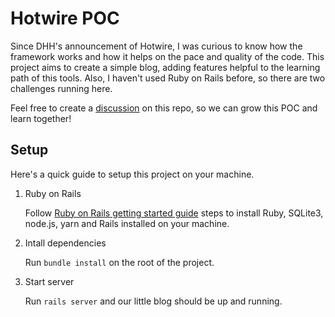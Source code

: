 # Hotwire POC

Since DHH's announcement of Hotwire, I was curious to know how the framework works and how it helps on the pace and quality of the code. This project aims to create a simple blog, adding features helpful to the learning path of this tools. Also, I haven't used Ruby on Rails before, so there are two challenges running here.

Feel free to create a [discussion](https://github.com/FRicardi/hotwire-poc/discussions/) on this repo, so we can grow this POC and learn together! 

## Setup
Here's a quick guide to setup this project on your machine.

1. Ruby on Rails

    Follow [Ruby on Rails getting started guide](https://guides.rubyonrails.org/getting_started.html) steps to install Ruby, SQLite3, node.js, yarn and Rails installed on your machine.
2. Intall dependencies

    Run ```bundle install``` on the root of the project.
3. Start server

    Run ```rails server``` and our little blog should be up and running.

